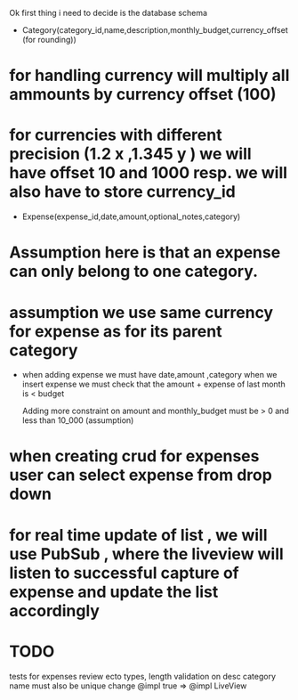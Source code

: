 Ok first thing i need to decide is the database schema

* Category(category_id,name,description,monthly_budget,currency_offset(for rounding))
# for handling currency will multiply all ammounts by currency offset (100)
# for currencies with different precision (1.2 x ,1.345 y ) we will have offset 10 and 1000 resp. we will also have to store currency_id 

* Expense(expense_id,date,amount,optional_notes,category)
# Assumption here is that an expense can only belong to one category.
# assumption we use same currency for expense as for its parent category

* when adding expense  we must have date,amount ,category 
    when we insert expense we must check that the amount + expense of last month is < budget 
    
    Adding more constraint on amount and monthly_budget must be > 0 and less than 10_000 (assumption)


# when creating crud for expenses user can select expense from drop down

# for real time update of list , we will use PubSub , where the liveview will listen to successful capture of expense and update the list accordingly


# TODO

tests for expenses
review ecto types, length validation on desc
category name must also be  unique
change @impl true => @impl LiveView
